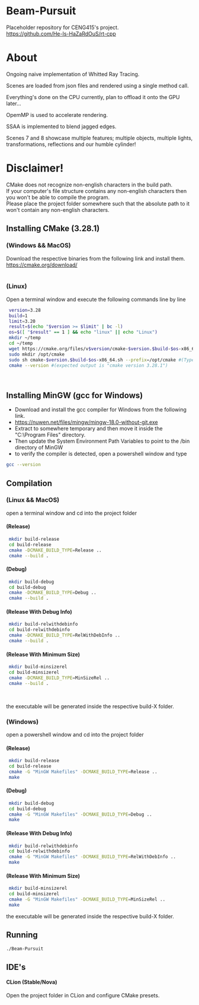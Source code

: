 # Beam-Pursuit
Placeholder repository for CENG415's project. </br>
https://github.com/He-Is-HaZaRdOuS/rt-cpp

# About
Ongoing naive implementation of Whitted Ray Tracing. </br>

Scenes are loaded from json files and rendered using a single method call. </br>

Everything's done on the CPU currently, plan to offload it onto the GPU later...


OpemMP is used to accelerate rendering. </br>

SSAA is implemented to blend jagged edges. </br> 


Scenes 7 and 8 showcase multiple features; multiple objects, multiple lights, transformations, reflections and our humble cylinder!

# Disclaimer!
CMake does not recognize non-english characters in the build path. </br>
If your computer's file structure contains any non-english characters then you won't be able to compile the program. </br>
Please place the project folder somewhere such that the absolute path to it won't contain any non-english characters. </br>

## Installing CMake (3.28.1)
### (Windows && MacOS) </br>
Download the respective binaries from the following link and install them. </br>
https://cmake.org/download/ </br>
</br>
### (Linux) </br>
Open a terminal window and execute the following commands line by line </br>

```bash
 version=3.28
 build=1
 limit=3.20
 result=$(echo "$version >= $limit" | bc -l)
 os=$([ "$result" == 1 ] && echo "linux" || echo "Linux")
 mkdir ~/temp
 cd ~/temp
 wget https://cmake.org/files/v$version/cmake-$version.$build-$os-x86_64.sh
 sudo mkdir /opt/cmake
 sudo sh cmake-$version.$build-$os-x86_64.sh --prefix=/opt/cmake #(Type "y" to accept the license agreement and type "n" to forego installing inside the subdirectory)
 cmake --version #(expected output is "cmake version 3.28.1") 
```
</br>

## Installing MinGW (gcc for Windows)
* Download and install the gcc compiler for Windows from the following link. </br>
* https://nuwen.net/files/mingw/mingw-18.0-without-git.exe </br>
* Extract to somewhere temporary and then move it inside the "C:\Program Files" directory. </br>
* Then update the System Environment Path Variables to point to the /bin directory of MinGW </br>
* to verify the compiler is detected, open a powershell window and type
```bash
gcc --version
```

## Compilation
### (Linux  && MacOS)
open a terminal window and cd into the project folder </br>

#### (Release)
```bash
 mkdir build-release
 cd build-release
 cmake -DCMAKE_BUILD_TYPE=Release ..
 cmake --build .
```

#### (Debug)
```bash
 mkdir build-debug
 cd build-debug
 cmake -DCMAKE_BUILD_TYPE=Debug ..
 cmake --build .
```

#### (Release With Debug Info)
```bash
 mkdir build-relwithdebinfo
 cd build-relwithdebinfo
 cmake -DCMAKE_BUILD_TYPE=RelWithDebInfo ..
 cmake --build .
```

#### (Release With Minimum Size)
```bash
 mkdir build-minsizerel
 cd build-minsizerel
 cmake -DCMAKE_BUILD_TYPE=MinSizeRel ..
 cmake --build .
```
</br>

the executable will be generated inside the respective build-X folder. </br>

### (Windows)
open a powershell window and cd into the project folder </br>
#### (Release)
```bash
 mkdir build-release
 cd build-release
 cmake -G "MinGW Makefiles" -DCMAKE_BUILD_TYPE=Release ..
 make
```

#### (Debug)
```bash
 mkdir build-debug
 cd build-debug
 cmake -G "MinGW Makefiles" -DCMAKE_BUILD_TYPE=Debug ..
 make
```
#### (Release With Debug Info)
```bash
 mkdir build-relwithdebinfo
 cd build-relwithdebinfo
 cmake -G "MinGW Makefiles" -DCMAKE_BUILD_TYPE=RelWithDebInfo ..
 make
```

#### (Release With Minimum Size)
```bash
 mkdir build-minsizerel
 cd build-minsizerel
 cmake -G "MinGW Makefiles" -DCMAKE_BUILD_TYPE=MinSizeRel ..
 make
```

the executable will be generated inside the respective build-X folder. </br>

## Running
```bash
./Beam-Pursuit
```

## IDE's
#### CLion (Stable/Nova)
Open the project folder in CLion and configure CMake presets. </br>
